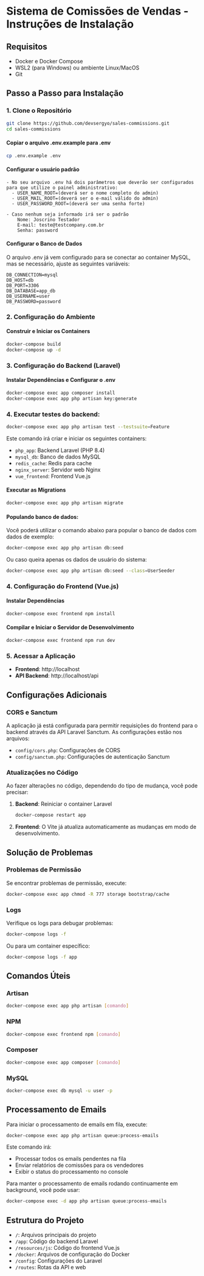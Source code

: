 # Sistema de Comissões de Vendas - Instruções de Instalação

## Requisitos

- Docker e Docker Compose
- WSL2 (para Windows) ou ambiente Linux/MacOS
- Git

## Passo a Passo para Instalação

### 1. Clone o Repositório

```bash
git clone https://github.com/devsergyo/sales-commissions.git
cd sales-commissions
```
#### Copiar o arquivo .env.example para .env

```bash
cp .env.example .env
```
#### Configurar o usuário padrão
    - No seu arquivo .env há dois parâmetros que deverão ser configurados para que utilize o painel administrativo:
      - USER_NAME_ROOT=(deverá ser o nome completo do admin)
      - USER_MAIL_ROOT=(deverá ser o e-mail válido do admin) 
      - USER_PASSWORD_ROOT=(deverá ser uma senha forte)

    - Caso nenhum seja informado irá ser o padrão
        Nome: Joscrino Testador
        E-mail: teste@testcompany.com.br
        Senha: password

#### Configurar o Banco de Dados

O arquivo .env já vem configurado para se conectar ao container MySQL, mas se necessário, ajuste as seguintes variáveis:

```
DB_CONNECTION=mysql
DB_HOST=db
DB_PORT=3306
DB_DATABASE=app_db
DB_USERNAME=user
DB_PASSWORD=password
```

### 2. Configuração do Ambiente

#### Construir e Iniciar os Containers

```bash
docker-compose build
docker-compose up -d
```

### 3. Configuração do Backend (Laravel)

#### Instalar Dependências e Configurar o .env

```bash
docker-compose exec app composer install
docker-compose exec app php artisan key:generate
```

### 4. Executar testes do backend:

```bash
docker-compose exec app php artisan test --testsuite=Feature
```


Este comando irá criar e iniciar os seguintes containers:
- `php_app`: Backend Laravel (PHP 8.4)
- `mysql_db`: Banco de dados MySQL
- `redis_cache`: Redis para cache
- `nginx_server`: Servidor web Nginx
- `vue_frontend`: Frontend Vue.js

#### Executar as Migrations

```bash
docker-compose exec app php artisan migrate
```

#### Populando banco de dados:

Você poderá utilizar o comando abaixo para popular o banco de dados com dados de exemplo:

```bash
docker-compose exec app php artisan db:seed
```

Ou caso queira apenas os dados de usuário do sistema:

```bash
docker-compose exec app php artisan db:seed --class=UserSeeder
```


### 4. Configuração do Frontend (Vue.js)

#### Instalar Dependências

```bash
docker-compose exec frontend npm install
```

#### Compilar e Iniciar o Servidor de Desenvolvimento

```bash
docker-compose exec frontend npm run dev
```

### 5. Acessar a Aplicação

- **Frontend**: http://localhost
- **API Backend**: http://localhost/api

## Configurações Adicionais

### CORS e Sanctum

A aplicação já está configurada para permitir requisições do frontend para o backend através da API Laravel Sanctum. As configurações estão nos arquivos:

- `config/cors.php`: Configurações de CORS
- `config/sanctum.php`: Configurações de autenticação Sanctum

### Atualizações no Código

Ao fazer alterações no código, dependendo do tipo de mudança, você pode precisar:

1. **Backend**: Reiniciar o container Laravel
   ```bash
   docker-compose restart app
   ```

2. **Frontend**: O Vite já atualiza automaticamente as mudanças em modo de desenvolvimento.

## Solução de Problemas

### Problemas de Permissão

Se encontrar problemas de permissão, execute:

```bash
docker-compose exec app chmod -R 777 storage bootstrap/cache
```

### Logs

Verifique os logs para debugar problemas:

```bash
docker-compose logs -f
```

Ou para um container específico:

```bash
docker-compose logs -f app
```

## Comandos Úteis

### Artisan

```bash
docker-compose exec app php artisan [comando]
```

### NPM

```bash
docker-compose exec frontend npm [comando]
```

### Composer

```bash
docker-compose exec app composer [comando]
```

### MySQL

```bash
docker-compose exec db mysql -u user -p
```


## Processamento de Emails

Para iniciar o processamento de emails em fila, execute:

```bash
docker-compose exec app php artisan queue:process-emails
```

Este comando irá:
- Processar todos os emails pendentes na fila
- Enviar relatórios de comissões para os vendedores
- Exibir o status do processamento no console

Para manter o processamento de emails rodando continuamente em background, você pode usar:

```bash
docker-compose exec -d app php artisan queue:process-emails
```

## Estrutura do Projeto

- `/`: Arquivos principais do projeto
- `/app`: Código do backend Laravel
- `/resources/js`: Código do frontend Vue.js
- `/docker`: Arquivos de configuração do Docker
- `/config`: Configurações do Laravel
- `/routes`: Rotas da API e web
